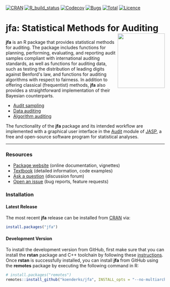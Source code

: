[![CRAN](https://img.shields.io/cran/v/jfa?color=yellow&label=CRAN&logo=r)](https://cran.r-project.org/package=jfa)
[![R_build_status](https://github.com/koenderks/jfa/workflows/Build/badge.svg)](https://github.com/koenderks/jfa/actions)
[![Codecov](https://codecov.io/gh/koenderks/jfa/branch/development/graph/badge.svg?token=ZoxIB8p8PW)](https://app.codecov.io/gh/koenderks/jfa)
[![Bugs](https://img.shields.io/github/issues/koenderks/jfa/bug?label=Bugs&logo=github&logoColor=%23FFF&color=brightgreen)](https://github.com/koenderks/jfa/issues?q=is%3Aopen+is%3Aissue+label%3Abug)
[![Total](https://cranlogs.r-pkg.org/badges/grand-total/jfa?color=blue)](https://cranlogs.r-pkg.org)
[![Licence](https://img.shields.io/badge/licence-GPL--3-blue.svg)](https://www.gnu.org/licenses/gpl-3.0.en.html)

# jfa: Statistical Methods for Auditing <img src='https://github.com/koenderks/jfa/raw/development/man/figures/logo.png' width='149' height='173' align='right'/>

**jfa** is an R package that provides statistical methods for auditing. The package includes functions for planning, performing, evaluating, and reporting audit samples compliant with international auditing standards, as well as functions for auditing data, such as testing the distribution of leading digits against Benford's law, and functions for auditing algorithms with respect to fairness. In addition to offering classical (frequentist) methods, **jfa** also provides a straightforward implementation of their Bayesian counterparts.

- [Audit sampling](https://koenderks.github.io/jfa/articles/audit-sampling.html)
- [Data auditing](https://koenderks.github.io/jfa/articles/data-auditing.html)
- [Algorithm auditing](https://koenderks.github.io/jfa/articles/algorithm-auditing.html)

The functionality of the **jfa** package and its intended workflow are implemented with a graphical user interface in the [Audit](https://github.com/jasp-stats/jaspAudit) module of [JASP](https://jasp-stats.org), a free and open-source software program for statistical analyses.

---

### Resources

- [Package website](https://koenderks.github.io/jfa/) (online documentation, vignettes)
- [Textbook](https://koenderks.github.io/sasr/) (detailed information, code examples)
- [Ask a question](https://github.com/koenderks/jfa/discussions) (discussion forum)
- [Open an issue](https://github.com/koenderks/jfa/issues) (bug reports, feature requests)

### Installation

#### Latest Release

The most recent **jfa** release can be installed from [CRAN](https://cran.r-project.org/package=jfa) via:

```r
install.packages("jfa")
```

#### Development Version

To install the development version from GitHub, first make sure that you can install the **rstan** package and C++ toolchain by following these [instructions](https://github.com/stan-dev/rstan/wiki/RStan-Getting-Started). Once **rstan** is successfully installed, you can install **jfa** from GitHub using the **remotes** package by executing the following command in R:

```r
# install.packages("remotes")
remotes::install_github("koenderks/jfa", INSTALL_opts = "--no-multiarch")
```
